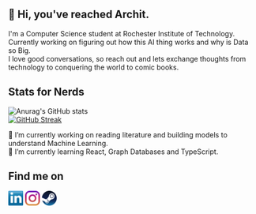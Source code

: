 ## :wave: Hi, you've reached Archit.
I'm a Computer Science student at Rochester Institute of Technology. <br>Currently working on figuring out how this AI thing works and why is Data so Big.<br>
I love good conversations, so reach out and lets exchange thoughts from technology to conquering the world to comic books.

<!--
**JoshiArchit/JoshiArchit** is a ✨ _special_ ✨ repository because its `README.md` (this file) appears on your GitHub profile.

Here are some ideas to get you started:

- 🔭 I’m currently working on ...
- 🌱 I’m currently learning ...
- 👯 I’m looking to collaborate on ...
- 🤔 I’m looking for help with ...
- 💬 Ask me about ...
- 📫 How to reach me: ...
- 😄 Pronouns: ...
- ⚡ Fun fact: ...
-->

## Stats for Nerds
![Anurag's GitHub stats](https://github-readme-stats.vercel.app/api?username=JoshiArchit&theme=dark&hide=contribs,prs)<br>
[![GitHub Streak](https://github-readme-streak-stats.herokuapp.com?user=JoshiArchit&theme=neon-dark&mode=weekly)](https://git.io/streak-stats)

🔭 I’m currently working on reading literature and building models to understand Machine Learning.
<br>🌱 I’m currently learning React, Graph Databases and TypeScript.

## Find me on
<p align="left">
<a href="http://linkedin.com/in/archit2904" target="blank"><img align="center" src="https://github.com/JoshiArchit/JoshiArchit/blob/main/images/transparent-Linkedin-logo-icon.png" alt="" height="30" /></a>
<a href="http://instagram.com/artiekins2904" target="blank"><img align="center" src="https://github.com/JoshiArchit/JoshiArchit/blob/main/images/instagram.png" alt="" height="30" /></a>
<a href="https://steamcommunity.com/id/archiekins2904/" target="blank"><img align="center" src="https://github.com/JoshiArchit/JoshiArchit/blob/main/images/Steam.png" alt="" height="30" /></a>
</p>
